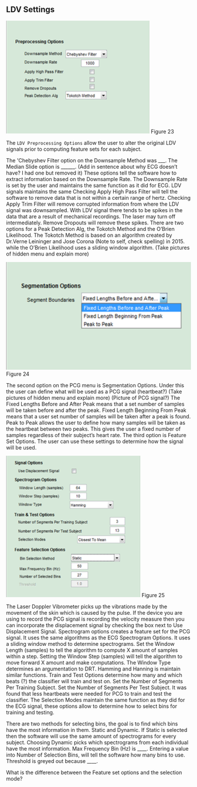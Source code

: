 ## LDV Settings

![LDV Preprocessing Options](images/fig23_ldv_preprocessing_options.png) 
Figure 23

The `LDV Preprocessing Options` allow the user to alter the original LDV signals prior to computing feature sets for each subject. 

The 'Chebyshev Filter option on the Downsample Method was ___. The Median Slide option is ______. (Add in sentence about why ECG doesn’t have? I had one but removed it) These options tell the software how to extract information based on the Downsample Rate. The Downsample Rate is set by the user and maintains the same function as it did for ECG. LDV signals maintains the same Checking Apply High Pass Filter will tell the software to  remove data that is not within a certain range of hertz. Checking Apply Trim Filter will remove corrupted information from where the LDV signal was downsampled. With LDV signal there tends to be spikes in the data that are a result of mechanical recordings. The laser may turn off intermediately. Remove Dropouts will remove these spikes. There are two options for a Peak Detection Alg, the Tokotch Method and the O’Brien Likelihood. The Tokotch Method is based on an algorithm created by Dr.Verne Leininger and Jose Corona (Note to self, check spelling) in 2015. while the O’Brien Likelihood uses a sliding window algorithm. (Take pictures of hidden menu and explain more) 


![LDV Segmentation Options](images/fig24_ldv_segmentation_options.png) 
Figure 24 
 
The second option on the PCG menu is Segmentation Options. Under this the user can define what will be used as a PCG signal (heartbeat?) 
(Take pictures of hidden menu and explain more) 
(Picture of PCG signal?)
The Fixed Lengths Before and After Peak means that a set number of samples will be taken before and after the peak. Fixed Length Beginning From Peak means that a user set number of samples will be taken after a peak is found. Peak to Peak allows the user to define how many samples will be taken as the heartbeat between two peaks. This gives the user a fixed number of samples regardless of their subject’s heart rate. The third option is Feature Set Options. The user can use these settings to determine how the signal will be used.
 
![LDV Spectrogram Options](images/fig25_ldv_spectrogram_options.png) 
Figure 25 

The Laser Doppler Vibrometer picks up the vibrations made by the movement of the skin which is caused by the pulse. If the device you are using to record the PCG signal is recording the velocity measure then you can incorporate the displacement signal by checking the box next to Use Displacement Signal. Spectrogram options creates a feature set for the PCG signal. It uses the same algorithms as the ECG Spectrogram Options. It uses a sliding window method to determine spectrograms. Set the Window Length (samples) to tell the algorithm to compute X amount of samples within a step. Setting the Window Step (samples) will tell the algorithm to move forward X amount and make computations. The Window Type determines an argumentation to DRT. Hamming and Hanning is maintain similar functions. Train and Test Options determine how many and which beats (?) the classifier will train and test on. Set the Number of Segments Per Training Subject. Set the Number of Segments Per Test Subject. It was found that less heartbeats were needed for PCG to train and test the classifier. The Selection Modes maintain the same function as they did for the ECG signal, these options allow to determine how to select bins for training and testing. 

There are two methods for selecting bins, the goal is to find which bins have the most information in them. Static and Dynamic. If Static is selected then the software will use the same amount of spectrograms for every subject. Choosing Dynamic picks which spectrograms from each individual have the most information. 
Max Frequency Bin (Hz) is ____. Entering a value into Number of Selection Bins, will tell the software how many bins to use. Threshold is greyed out because ____.

What is the difference between the Feature set options and the selection mode? 
